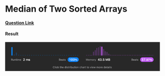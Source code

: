 # Median of Two Sorted Arrays

#### [Question Link](https://leetcode.com/problems/median-of-two-sorted-arrays/)

#### Result
![result](Result.png)